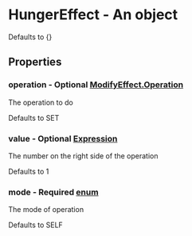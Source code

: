 

# HungerEffect - An object



Defaults to {}



## Properties



### operation - Optional [ModifyEffect.Operation](ModifyEffect.Operation)



 The operation to do



Defaults to SET



### value - Optional [Expression](Expression)



 The number on the right side of the operation



Defaults to 1



### mode - Required [enum](enum)



 The mode of operation



Defaults to SELF

